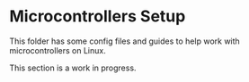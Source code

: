 # Microcontrollers Setup

This folder has some config files and guides to help work with microcontrollers
on Linux.

This section is a work in progress.
